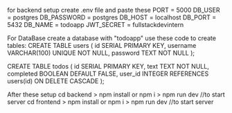 for backend setup create .env file and paste these 
PORT = 5000
DB_USER = postgres
DB_PASSWORD = postgres
DB_HOST = localhost
DB_PORT = 5432
DB_NAME = todoapp
JWT_SECRET = fullstackdevintern

For DataBase
create a database with "todoapp"
use these code to create tables:
CREATE TABLE users (
  id SERIAL PRIMARY KEY,
  username VARCHAR(100) UNIQUE NOT NULL,
  password TEXT NOT NULL
);

CREATE TABLE todos (
  id SERIAL PRIMARY KEY,
  text TEXT NOT NULL,
  completed BOOLEAN DEFAULT FALSE,
  user_id INTEGER REFERENCES users(id) ON DELETE CASCADE
);


After these setup
cd backend > npm install or npm i > npm run dev //to start server
cd frontend > npm install or npm i > npm run dev //to start server
